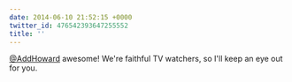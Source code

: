 ```yaml
---
date: 2014-06-10 21:52:15 +0000
twitter_id: 476542393647255552
title: ''
---
```


<!-- Tweet at https://twitter.com/statuses/476535340857966592 is either deleted or protected. -->

[@AddHoward](https://twitter.com/AddHoward) awesome! We're faithful TV watchers, so I'll keep an eye out for you.
